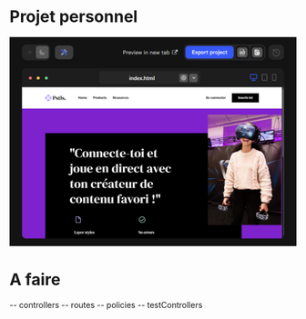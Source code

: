 # Projet personnel
![Texte alternatif](./img_readme.png)

# A faire

-- controllers
-- routes
-- policies
-- testControllers